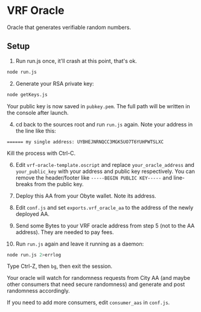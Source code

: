 # VRF Oracle

Oracle that generates verifiable random numbers.


## Setup

1. Run run.js once, it'll crash at this point, that's ok.
```sh
node run.js
```

2. Generate your RSA private key:
```sh
node getKeys.js
```
Your public key is now saved in `pubkey.pem`. The full path will be written in the console after launch.

4. cd back to the sources root and run `run.js` again. Note your address in the line like this:
```
====== my single address: UYBHEJNRNQCC3MGK5UO7T6YUHPWTSLXC
```
Kill the process with Ctrl-C.

6. Edit `vrf-oracle-template.oscript` and replace `your_oracle_address` and `your_public_key` with your address and public key respectively. You can remove the header/footer like `-----BEGIN PUBLIC KEY-----` and line-breaks from the public key.

7. Deploy this AA from your Obyte wallet. Note its address.

8. Edit `conf.js` and set `exports.vrf_oracle_aa` to the address of the newly deployed AA.

9. Send some Bytes to your VRF oracle address from step 5 (not to the AA address). They are needed to pay fees.

10. Run `run.js` again and leave it running as a daemon:
```sh
node run.js 2>errlog
```
Type Ctrl-Z, then `bg`, then exit the session.

Your oracle will watch for randomness requests from City AA (and maybe other consumers that need secure randomness) and generate and post randomness accordingly.

If you need to add more consumers, edit `consumer_aas` in `conf.js`.

